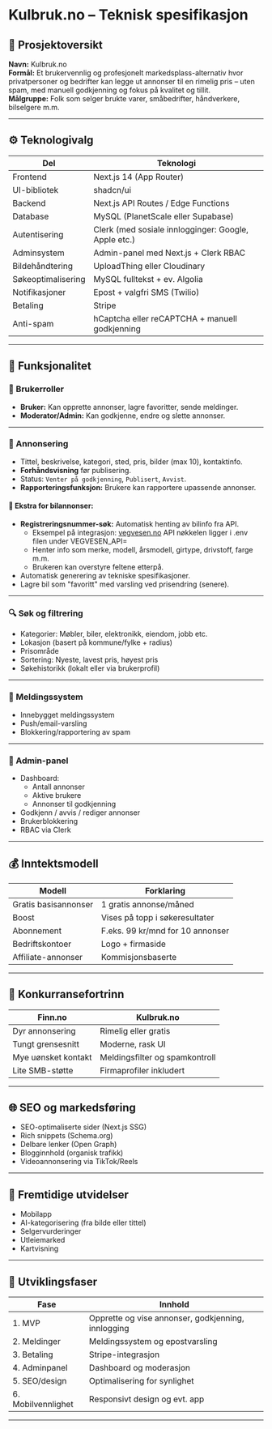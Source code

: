 # Kulbruk.no – Teknisk spesifikasjon

## 📌 Prosjektoversikt

**Navn:** Kulbruk.no  
**Formål:** Et brukervennlig og profesjonelt markedsplass-alternativ hvor privatpersoner og bedrifter kan legge ut annonser til en rimelig pris – uten spam, med manuell godkjenning og fokus på kvalitet og tillit.  
**Målgruppe:** Folk som selger brukte varer, småbedrifter, håndverkere, bilselgere m.m.

---

## ⚙️ Teknologivalg

| Del | Teknologi |
|---|---|
| Frontend | Next.js 14 (App Router) |
| UI-bibliotek | shadcn/ui |
| Backend | Next.js API Routes / Edge Functions |
| Database | MySQL (PlanetScale eller Supabase) |
| Autentisering | Clerk (med sosiale innlogginger: Google, Apple etc.) |
| Adminsystem | Admin-panel med Next.js + Clerk RBAC |
| Bildehåndtering | UploadThing eller Cloudinary |
| Søkeoptimalisering | MySQL fulltekst + ev. Algolia |
| Notifikasjoner | Epost + valgfri SMS (Twilio) |
| Betaling | Stripe |
| Anti-spam | hCaptcha eller reCAPTCHA + manuell godkjenning |

---

## 📐 Funksjonalitet

### 🧍 Brukerroller

- **Bruker:** Kan opprette annonser, lagre favoritter, sende meldinger.
- **Moderator/Admin:** Kan godkjenne, endre og slette annonser.

---

### 📄 Annonsering

- Tittel, beskrivelse, kategori, sted, pris, bilder (max 10), kontaktinfo.
- **Forhåndsvisning** før publisering.
- Status: `Venter på godkjenning`, `Publisert`, `Avvist`.
- **Rapporteringsfunksjon:** Brukere kan rapportere upassende annonser.

#### 🚗 Ekstra for bilannonser:

- **Registreringsnummer-søk:** Automatisk henting av bilinfo fra API.
  - Eksempel på integrasjon: [vegvesen.no](https://autosys-kjoretoy-api.atlas.vegvesen.no/api-ui/index-api.html?apiId=enkeltoppslag)
  API nøkkelen ligger i .env filen under VEGVESEN_API=
  - Henter info som merke, modell, årsmodell, girtype, drivstoff, farge m.m.
  - Brukeren kan overstyre feltene etterpå.
- Automatisk generering av tekniske spesifikasjoner.
- Lagre bil som "favoritt" med varsling ved prisendring (senere).

---

### 🔍 Søk og filtrering

- Kategorier: Møbler, biler, elektronikk, eiendom, jobb etc.
- Lokasjon (basert på kommune/fylke + radius)
- Prisområde
- Sortering: Nyeste, lavest pris, høyest pris
- Søkehistorikk (lokalt eller via brukerprofil)

---

### 💬 Meldingssystem

- Innebygget meldingssystem
- Push/email-varsling
- Blokkering/rapportering av spam

---

### 🧾 Admin-panel

- Dashboard:
  - Antall annonser
  - Aktive brukere
  - Annonser til godkjenning
- Godkjenn / avvis / rediger annonser
- Brukerblokkering
- RBAC via Clerk

---

## 💰 Inntektsmodell

| Modell | Forklaring |
|---|---|
| Gratis basisannonser | 1 gratis annonse/måned |
| Boost | Vises på topp i søkeresultater |
| Abonnement | F.eks. 99 kr/mnd for 10 annonser |
| Bedriftskontoer | Logo + firmaside |
| Affiliate-annonser | Kommisjonsbaserte |

---

## 🚀 Konkurransefortrinn

| Finn.no | Kulbruk.no |
|--------|-------------|
| Dyr annonsering | Rimelig eller gratis |
| Tungt grensesnitt | Moderne, rask UI |
| Mye uønsket kontakt | Meldingsfilter og spamkontroll |
| Lite SMB-støtte | Firmaprofiler inkludert |

---

## 🌐 SEO og markedsføring

- SEO-optimaliserte sider (Next.js SSG)
- Rich snippets (Schema.org)
- Delbare lenker (Open Graph)
- Blogginnhold (organisk trafikk)
- Videoannonsering via TikTok/Reels

---

## 🔮 Fremtidige utvidelser

- Mobilapp
- AI-kategorisering (fra bilde eller tittel)
- Selgervurderinger
- Utleiemarked
- Kartvisning

---

## 📅 Utviklingsfaser

| Fase | Innhold |
|------|---------|
| 1. MVP | Opprette og vise annonser, godkjenning, innlogging |
| 2. Meldinger | Meldingssystem og epostvarsling |
| 3. Betaling | Stripe-integrasjon |
| 4. Adminpanel | Dashboard og moderasjon |
| 5. SEO/design | Optimalisering for synlighet |
| 6. Mobilvennlighet | Responsivt design og evt. app

---
